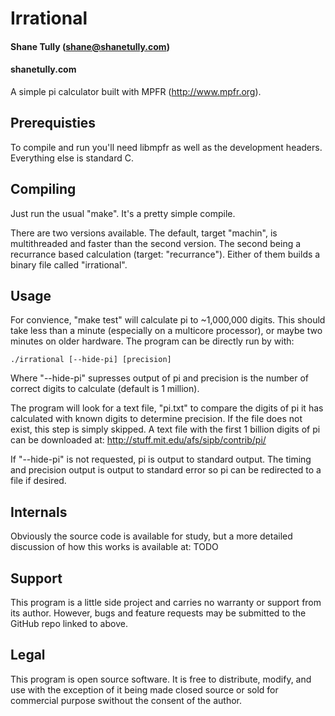# Irrational
#### Shane Tully (shane@shanetully.com)
#### shanetully.com 

A simple pi calculator built with MPFR (http://www.mpfr.org).

## Prerequisties

To compile and run you'll need libmpfr as well as the development headers. Everything else is standard C.

## Compiling

Just run the usual "make". It's a pretty simple compile.

There are two versions available. The default, target "machin", is multithreaded and faster than the second version. The second being a recurrance based calculation (target: "recurrance"). Either of them builds a binary file called "irrational".

## Usage

For convience, "make test" will calculate pi to ~1,000,000 digits. This should take less than a minute (especially on a multicore processor), or maybe two minutes on older hardware. The program can be directly run by with:

    ./irrational [--hide-pi] [precision]

Where "--hide-pi" supresses output of pi and precision is the number of correct digits to calculate (default is 1 million).

The program will look for a text file, "pi.txt" to compare the digits of pi it has calculated with known digits to determine precision. If the file does not exist, this step is simply skipped. A text file with the first 1 billion digits of pi can be downloaded at: http://stuff.mit.edu/afs/sipb/contrib/pi/

If "--hide-pi" is not requested, pi is output to standard output. The timing and precision output is output to standard error so pi can be redirected to a file if desired.

## Internals

Obviously the source code is available for study, but a more detailed discussion of how this works is available at: TODO

## Support
This program is a little side project and carries no warranty or support from its author. However, bugs and feature requests may be submitted to the GitHub repo linked to above.


## Legal
This program is open source software. It is free to distribute, modify, and use with the exception of it being made closed source or sold for commercial purpose swithout the consent of the author.